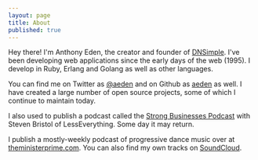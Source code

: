 ```yaml
---
layout: page
title: About
published: true
---
```


Hey there! I'm Anthony Eden, the creator and founder of [DNSimple](https://dnsimple.com). I've been developing web applications since the early days of the web (1995). I develop in Ruby, Erlang and Golang as well as other languages.

You can find me on Twitter as [@aeden](http://twitter.com/aeden) and on Github as [aeden](https://github.com/aeden) as well. I have created a large number of open source projects, some of which I continue to maintain today.

I also used to publish a podcast called the [Strong Businesses Podcast](http://strongbusinessespodcast.com) with Steven Bristol of LessEverything. Some day it may return.

I publish a mostly-weekly podcast of progressive dance music over at [theministerprime.com](http://theministerprime.com). You can also find my own tracks on [SoundCloud](https://soundcloud.com/theministerprime).
